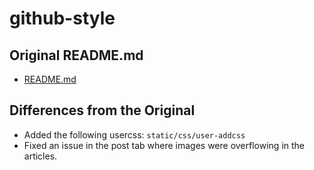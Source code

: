 # github-style

## Original README.md
- [README.md](README_ORIGIN.md)

## Differences from the Original
- Added the following usercss:
    `static/css/user-addcss`
- Fixed an issue in the post tab where images were overflowing in the articles.
